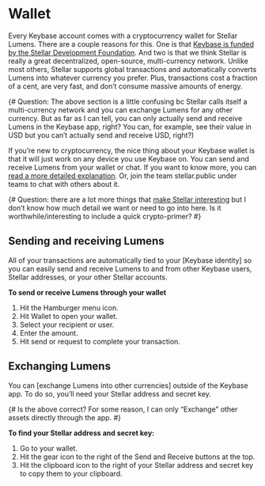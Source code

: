 # Wallet

Every Keybase account comes with a cryptocurrency wallet for Stellar Lumens. There are a couple reasons for this. One is that [Keybase is funded by the Stellar Development Foundation](https://keybase.io/blog/keybase-stellar). And two is that we think Stellar is really a great decentralized, open-source, multi-currency network. Unlike most others, Stellar supports global transactions and automatically converts Lumens into whatever currency you prefer. Plus, transactions cost a fraction of a cent, are very fast, and don’t consume massive amounts of energy. 

{# Question: The above section is a little confusing bc Stellar calls itself a multi-currency network and you can exchange Lumens for any other currency. But as far as I can tell, you can only actually send and receive Lumens in the Keybase app, right? You can, for example, see their value in USD but you can’t actually send and receive USD, right?)

If you’re new to cryptocurrency, the nice thing about your Keybase wallet is that it will just work on any device you use Keybase on. You can send and receive Lumens from your wallet or chat.  If you want to know more, you can [read a more detailed explanation](https://keybase.io/blog/keybase-stellar-launch). Or, join the team stellar.public under teams to chat with others about it.

{# Question: there are a lot more things that [make Stellar interesting](https://www.stellar.org/overview) but I don’t know how much detail we want or need to go into here. Is it worthwhile/interesting to include a quick crypto-primer? #}

## Sending and receiving Lumens
All of your transactions are automatically tied to your [Keybase identity] so you can easily send and receive Lumens to and from other Keybase users, Stellar addresses, or your other Stellar accounts.

**To send or receive Lumens through your wallet**
1. Hit the Hamburger menu icon.
2. Hit Wallet to open your wallet.
3. Select your recipient or user.
4. Enter the amount.
5. Hit send or request to complete your transaction.

## Exchanging Lumens
You can [exchange Lumens into other currencies] outside of the Keybase app. To do so, you’ll need your Stellar address and secret key. 

{# Is the above correct? For some reason, I can only “Exchange” other assets directly through the app. #}

**To find your Stellar address and secret key:**
1. Go to your wallet.
2. Hit the gear icon to the right of the Send and Receive buttons at the top.
3. Hit the clipboard icon to the right of your Stellar address and secret key to copy them to your clipboard.
